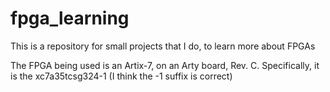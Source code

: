 # fpga_learning
This is a repository for small projects that I do, to learn more about FPGAs

The FPGA being used is an Artix-7, on an Arty board, Rev. C. Specifically, it is the xc7a35tcsg324-1 (I think the -1 suffix is correct)
